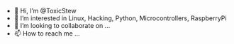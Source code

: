 - 👋 Hi, I’m @ToxicStew
- 👀 I’m interested in Linux, Hacking, Python, Microcontrollers, RaspberryPi
- 💞️ I’m looking to collaborate on ...
- 📫 How to reach me ...

<!---
ToxicStew/ToxicStew is a ✨ special ✨ repository because its `README.md` (this file) appears on your GitHub profile.
You can click the Preview link to take a look at your changes.
--->

